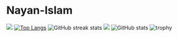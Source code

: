 # Nayan-Islam
![](https://i.postimg.cc/pTNRMsbV/Top-10-Front-End-Development-Companies-in-2023-Sep-25-2023-10-22-41-1609-AM.webp)
[![Top Langs](https://github-readme-stats.vercel.app/api/top-langs/?username=IamNayanIslam)](https://github.com/anuraghazra/github-readme-stats)
![GitHub streak stats](https://github-readme-streak-stats.herokuapp.com/?user=IamNayanIslam)
![](https://komarev.com/ghpvc/?username=IamNayanIslam&color=blue)
![GitHub stats](https://github-readme-stats.vercel.app/api?username=IamNayanIslam&show_icons=true&count_private=true) 
![trophy](https://github-profile-trophy.vercel.app/?username=IamNayanIslam)
